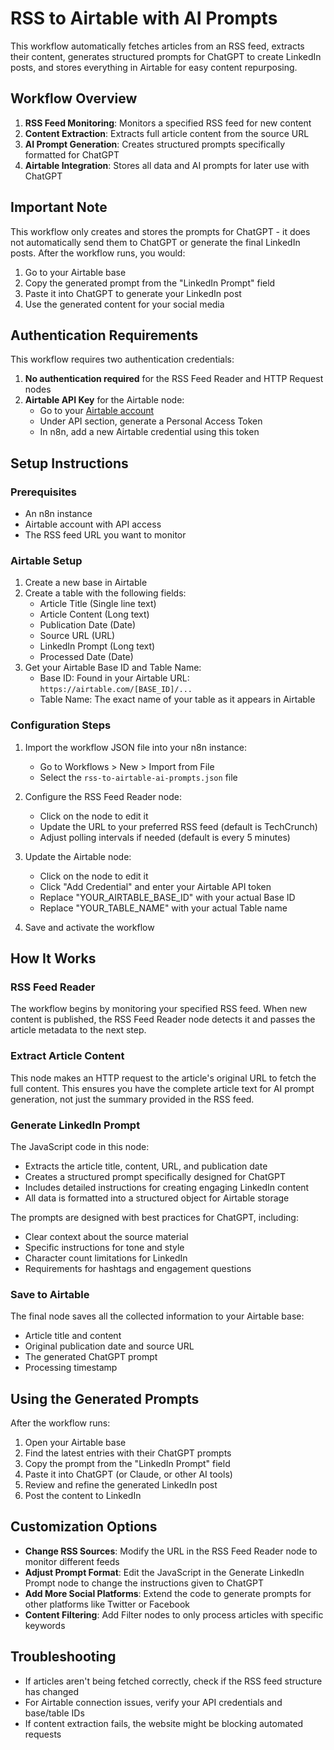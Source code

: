 # RSS to Airtable with AI Prompts

This workflow automatically fetches articles from an RSS feed, extracts their content, generates structured prompts for ChatGPT to create LinkedIn posts, and stores everything in Airtable for easy content repurposing.

## Workflow Overview

1. **RSS Feed Monitoring**: Monitors a specified RSS feed for new content
2. **Content Extraction**: Extracts full article content from the source URL
3. **AI Prompt Generation**: Creates structured prompts specifically formatted for ChatGPT
4. **Airtable Integration**: Stores all data and AI prompts for later use with ChatGPT

## Important Note

This workflow only creates and stores the prompts for ChatGPT - it does not automatically send them to ChatGPT or generate the final LinkedIn posts. After the workflow runs, you would:

1. Go to your Airtable base
2. Copy the generated prompt from the "LinkedIn Prompt" field
3. Paste it into ChatGPT to generate your LinkedIn post
4. Use the generated content for your social media

## Authentication Requirements

This workflow requires two authentication credentials:

1. **No authentication required** for the RSS Feed Reader and HTTP Request nodes
2. **Airtable API Key** for the Airtable node:
   - Go to your [Airtable account](https://airtable.com/account)
   - Under API section, generate a Personal Access Token
   - In n8n, add a new Airtable credential using this token

## Setup Instructions

### Prerequisites

- An n8n instance
- Airtable account with API access
- The RSS feed URL you want to monitor

### Airtable Setup

1. Create a new base in Airtable
2. Create a table with the following fields:
   - Article Title (Single line text)
   - Article Content (Long text)
   - Publication Date (Date)
   - Source URL (URL)
   - LinkedIn Prompt (Long text)
   - Processed Date (Date)
3. Get your Airtable Base ID and Table Name:
   - Base ID: Found in your Airtable URL: `https://airtable.com/[BASE_ID]/...`
   - Table Name: The exact name of your table as it appears in Airtable

### Configuration Steps

1. Import the workflow JSON file into your n8n instance:
   - Go to Workflows > New > Import from File
   - Select the `rss-to-airtable-ai-prompts.json` file
   
2. Configure the RSS Feed Reader node:
   - Click on the node to edit it
   - Update the URL to your preferred RSS feed (default is TechCrunch)
   - Adjust polling intervals if needed (default is every 5 minutes)
   
3. Update the Airtable node:
   - Click on the node to edit it
   - Click "Add Credential" and enter your Airtable API token
   - Replace "YOUR_AIRTABLE_BASE_ID" with your actual Base ID
   - Replace "YOUR_TABLE_NAME" with your actual Table name
   
4. Save and activate the workflow

## How It Works

### RSS Feed Reader

The workflow begins by monitoring your specified RSS feed. When new content is published, the RSS Feed Reader node detects it and passes the article metadata to the next step.

### Extract Article Content

This node makes an HTTP request to the article's original URL to fetch the full content. This ensures you have the complete article text for AI prompt generation, not just the summary provided in the RSS feed.

### Generate LinkedIn Prompt

The JavaScript code in this node:
- Extracts the article title, content, URL, and publication date
- Creates a structured prompt specifically designed for ChatGPT
- Includes detailed instructions for creating engaging LinkedIn content
- All data is formatted into a structured object for Airtable storage

The prompts are designed with best practices for ChatGPT, including:
- Clear context about the source material
- Specific instructions for tone and style
- Character count limitations for LinkedIn
- Requirements for hashtags and engagement questions

### Save to Airtable

The final node saves all the collected information to your Airtable base:
- Article title and content
- Original publication date and source URL
- The generated ChatGPT prompt
- Processing timestamp

## Using the Generated Prompts

After the workflow runs:

1. Open your Airtable base
2. Find the latest entries with their ChatGPT prompts
3. Copy the prompt from the "LinkedIn Prompt" field
4. Paste it into ChatGPT (or Claude, or other AI tools)
5. Review and refine the generated LinkedIn post
6. Post the content to LinkedIn

## Customization Options

- **Change RSS Sources**: Modify the URL in the RSS Feed Reader node to monitor different feeds
- **Adjust Prompt Format**: Edit the JavaScript in the Generate LinkedIn Prompt node to change the instructions given to ChatGPT
- **Add More Social Platforms**: Extend the code to generate prompts for other platforms like Twitter or Facebook
- **Content Filtering**: Add Filter nodes to only process articles with specific keywords

## Troubleshooting

- If articles aren't being fetched correctly, check if the RSS feed structure has changed
- For Airtable connection issues, verify your API credentials and base/table IDs
- If content extraction fails, the website might be blocking automated requests